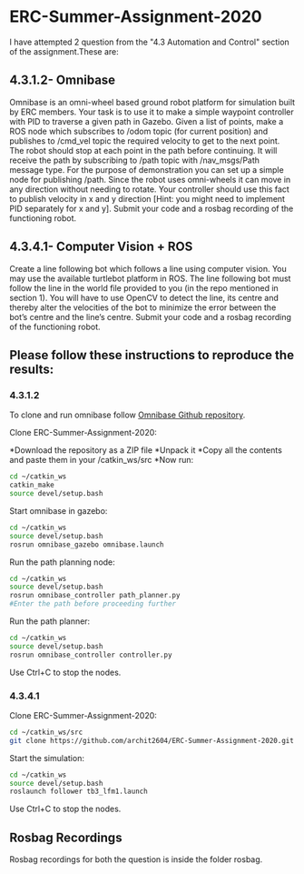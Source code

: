 # ERC-Summer-Assignment-2020
I have attempted 2 question from the "4.3 Automation and Control" section of the assignment.These are:

## 4.3.1.2- Omnibase
Omnibase is an omni-wheel based ground robot platform for simulation
built by ERC members. Your task is to use it to make a simple waypoint
controller with PID to traverse a given path in Gazebo. Given a list of
points, make a ROS node which subscribes to /odom topic (for current
position) and publishes to /cmd_vel topic the required velocity to get to
the next point. The robot should stop at each point in the path before
continuing. It will receive the path by subscribing to /path topic with
/nav_msgs/Path message type. For the purpose of demonstration you can
set up a simple node for publishing /path.
Since the robot uses omni-wheels it can move in any direction without
needing to rotate. Your controller should use this fact to publish velocity in
x and y direction [Hint: you might need to implement PID separately for x
and y]. Submit your code and a rosbag recording of the functioning robot.

## 4.3.4.1- Computer Vision + ROS
Create a line following bot which follows a line using computer vision.
You may use the available turtlebot platform in ROS. The line following bot
must follow the line in the world file provided to you (in the repo
mentioned in section 1). You will have to use OpenCV to detect the line,
its centre and thereby alter the velocities of the bot to minimize the error
between the bot’s centre and the line’s centre. Submit your code and a
rosbag recording of the functioning robot.

## Please follow these instructions to reproduce the results:
### 4.3.1.2
To clone and run omnibase follow [Omnibase Github repository](https://github.com/ERC-BPGC/omnibase).

Clone ERC-Summer-Assignment-2020:

*Download the repository as a ZIP file
*Unpack it
*Copy all the contents and paste them in your /catkin_ws/src
*Now run:
```bash
cd ~/catkin_ws
catkin_make
source devel/setup.bash
```
Start omnibase in gazebo:
```bash
cd ~/catkin_ws
source devel/setup.bash
rosrun omnibase_gazebo omnibase.launch
```
Run the path planning node:
```bash
cd ~/catkin_ws
source devel/setup.bash
rosrun omnibase_controller path_planner.py
#Enter the path before proceeding further
```
Run the path planner:
```bash
cd ~/catkin_ws
source devel/setup.bash
rosrun omnibase_controller controller.py
```
Use Ctrl+C to stop the nodes.

### 4.3.4.1
Clone ERC-Summer-Assignment-2020:
```bash
cd ~/catkin_ws/src
git clone https://github.com/archit2604/ERC-Summer-Assignment-2020.git
```
Start the simulation:
```bash
cd ~/catkin_ws
source devel/setup.bash
roslaunch follower tb3_lfm1.launch
```
Use Ctrl+C to stop the nodes.

## Rosbag Recordings
Rosbag recordings for both the question is inside the folder rosbag.
